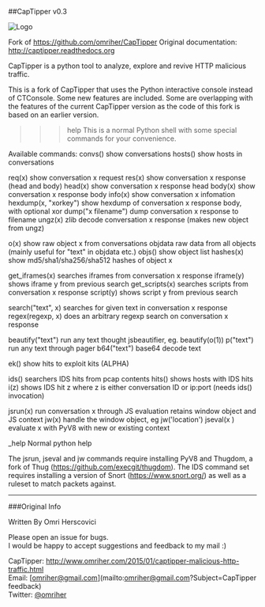 ##CapTipper v0.3

[Logo]: http://4.bp.blogspot.com/-uuRE1KkS5Jo/Vb8j-cfEuHI/AAAAAAAAeY4/MltsTu7jG5E/s1600/CapTipper_logo.png
![Logo]

Fork of https://github.com/omriher/CapTipper
Original documentation: http://captipper.readthedocs.org

CapTipper is a python tool to analyze, explore and revive HTTP malicious traffic.  

This is a fork of CapTipper that uses the Python interactive console instead of CTConsole.
Some new features are included. Some are overlapping with the features of the current CapTipper version as the code of this fork is based on an earlier version.


>>> help
This is a normal Python shell with some special commands for your convenience.

Available commands:
convs()              show conversations
hosts()              show hosts in conversations

req(x)               show conversation x request
res(x)               show conversation x response (head and body)
head(x)              show conversation x response head
body(x)              show conversation x response body
info(x)              show conversation x infomation
hexdump(x, "xorkey") show hexdump of conversation x response body, with optional xor
dump("x filename")   dump conversation x response to filename
ungz(x)              zlib decode conversation x response (makes new object from ungz)

o(x)                 show raw object x from conversations
objdata              raw data from all objects (mainly useful for "text" in objdata etc.)
objs()               show object list
hashes(x)            show md5/sha1/sha256/sha512 hashes of object x

get_iframes(x)       searches iframes from conversation x response
iframe(y)            shows iframe y from previous search
get_scripts(x)       searches scripts from conversation x response
script(y)            shows script y from previous search

search("text", x)    searches for given text in conversation x response
regex(regexp, x)     does an arbitrary regexp search on conversation x response

beautify("text")     run any text thought jsbeautifier, eg. beautify(o(1))
p("text")            run any text through pager
b64("text")          base64 decode text

ek()                 show hits to exploit kits (ALPHA)

ids()                searchers IDS hits from pcap contents
hits()               shows hosts with IDS hits
i(z)                 shows IDS hit z where z is either conversation ID or ip:port (needs ids() invocation)

jsrun(x)             run conversation x through JS evaluation
                     retains window object and JS context
jw(x)                handle the window object, eg jw('location')
jseval(x )           evaluate x with PyV8 with new or existing context

_help                Normal python help

The jsrun, jseval and jw commands require installing PyV8 and Thugdom, a fork of Thug (https://github.com/execgit/thugdom).
The IDS command set requires installing a version of Snort (https://www.snort.org/) as well as a ruleset to match packets against.

***
###Original Info

Written By Omri Herscovici

Please open an issue for bugs.  
I would be happy to accept suggestions and feedback to my mail :)  

CapTipper: http://www.omriher.com/2015/01/captipper-malicious-http-traffic.html  
Email: [omriher@gmail.com](mailto:omriher@gmail.com?Subject=CapTipper feedback)  
Twitter: [@omriher](https://twitter.com/omriher)




